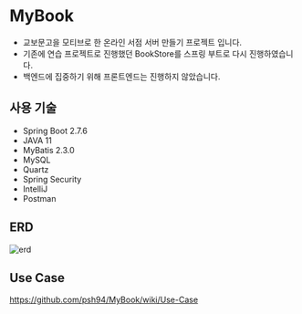 # MyBook
- 교보문고을 모티브로 한 온라인 서점 서버 만들기 프로젝트 입니다.
- 기존에 연습 프로젝트로 진행했던 BookStore를 스프링 부트로 다시 진행하였습니다.
- 백엔드에 집중하기 위해 프론트엔드는 진행하지 않았습니다.

## 사용 기술
- Spring Boot 2.7.6
- JAVA 11
- MyBatis 2.3.0
- MySQL
- Quartz
- Spring Security
- IntelliJ
- Postman
## ERD
![erd](https://user-images.githubusercontent.com/84213252/206620803-45c5a9ab-c5a0-47b7-af8a-b5f229cbf6df.PNG)


## Use Case
https://github.com/psh94/MyBook/wiki/Use-Case
